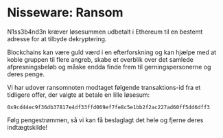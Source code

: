 # Nisseware: Ransom

N1ss3b4nd3n kræver løsesummen udbetalt i Ethereum til en bestemt adresse for at tilbyde dekryptering.

Blockchains kan være guld værd i en efterforskning og kan hjælpe med at koble gruppen til flere angreb, skabe et overblik over det samlede afpresningsbeløb og måske endda finde frem til gerningspersonerne og deres penge.

Vi har udover ransomnoten modtaget følgende transaktions-id fra et tidligere offer, der valgte at betale en lille løsesum:

`0x9cd44ec9f36db37817e4df33ffd069ef7fe8c5e1bb2f2ac227ad60ff5dd6dff3`

Følg pengestrømmen, så vi kan få beslaglagt det hele og fjerne deres indtægtskilde!
